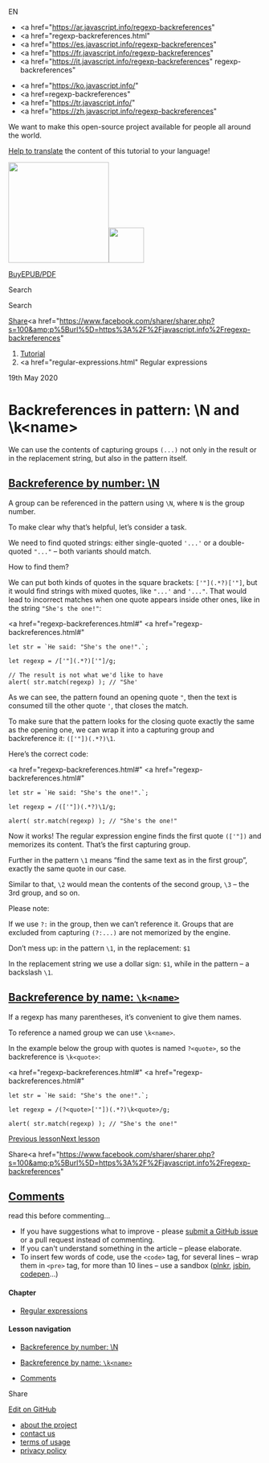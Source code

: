 EN

- <a href="https://ar.javascript.info/regexp-backreferences"
- <a href="regexp-backreferences.html"
- <a href="https://es.javascript.info/regexp-backreferences"
- <a href="https://fr.javascript.info/regexp-backreferences"
- <a href="https://it.javascript.info/regexp-backreferences"
  regexp-backreferences"

<!-- -->

- <a href="https://ko.javascript.info/"
- <a href=regexp-backreferences"
- <a href="https://tr.javascript.info/"
- <a href="https://zh.javascript.info/regexp-backreferences"

We want to make this open-source project available for people all around the world.

[Help to translate](translate.html) the content of this tutorial to your language!

<a href="index.html" class="sitetoolbar__link sitetoolbar__link_logo"><img src="img/sitetoolbar__logo_en.svg" class="sitetoolbar__logo sitetoolbar__logo_normal" width="200" /><img src="img/sitetoolbar__logo_small_en.svg" class="sitetoolbar__logo sitetoolbar__logo_small" width="70" /></a>

<a href="ebook.html" class="buy-book-button"><span class="buy-book-button__extra-text">Buy</span>EPUB/PDF</a>

Search

Search

<a href="tutorial/map.html" class="map">

<span class="share-icons__title">Share</span><a href="https://twitter.com/share?url=https%3A%2F%2Fjavascript.info%2Fregexp-backreferences" class="share share_tw"></a><a href="https://www.facebook.com/sharer/sharer.php?s=100&amp;p%5Burl%5D=https%3A%2F%2Fjavascript.info%2Fregexp-backreferences" </a>

1.  <a href="index.html" class="breadcrumbs__link"><span class="breadcrumbs__hidden-text">Tutorial</span></a>
2.  <span id="breadcrumb-1"><a href="regular-expressions.html" Regular expressions</span></a></span>

19th May 2020

# Backreferences in pattern: \\N and \\k&lt;name&gt;

We can use the contents of capturing groups `(...)` not only in the result or in the replacement string, but also in the pattern itself.

## <a href="regexp-backreferences.html#backreference-by-number-n" id="backreference-by-number-n" class="main__anchor">Backreference by number: \N</a>

A group can be referenced in the pattern using `\N`, where `N` is the group number.

To make clear why that’s helpful, let’s consider a task.

We need to find quoted strings: either single-quoted `'...'` or a double-quoted `"..."` – both variants should match.

How to find them?

We can put both kinds of quotes in the square brackets: `['"](.*?)['"]`, but it would find strings with mixed quotes, like `"...'` and `'..."`. That would lead to incorrect matches when one quote appears inside other ones, like in the string `"She's the one!"`:

<a href="regexp-backreferences.html#"
<a href="regexp-backreferences.html#"

    let str = `He said: "She's the one!".`;

    let regexp = /['"](.*?)['"]/g;

    // The result is not what we'd like to have
    alert( str.match(regexp) ); // "She'

As we can see, the pattern found an opening quote `"`, then the text is consumed till the other quote `'`, that closes the match.

To make sure that the pattern looks for the closing quote exactly the same as the opening one, we can wrap it into a capturing group and backreference it: `(['"])(.*?)\1`.

Here’s the correct code:

<a href="regexp-backreferences.html#"
<a href="regexp-backreferences.html#"

    let str = `He said: "She's the one!".`;

    let regexp = /(['"])(.*?)\1/g;

    alert( str.match(regexp) ); // "She's the one!"

Now it works! The regular expression engine finds the first quote `(['"])` and memorizes its content. That’s the first capturing group.

Further in the pattern `\1` means “find the same text as in the first group”, exactly the same quote in our case.

Similar to that, `\2` would mean the contents of the second group, `\3` – the 3rd group, and so on.

<span class="important__type">Please note:</span>

If we use `?:` in the group, then we can’t reference it. Groups that are excluded from capturing `(?:...)` are not memorized by the engine.

<span class="important__type">Don’t mess up: in the pattern `\1`, in the replacement: `$1`</span>

In the replacement string we use a dollar sign: `$1`, while in the pattern – a backslash `\1`.

## <a href="regexp-backreferences.html#backreference-by-name-k" id="backreference-by-name-k" class="main__anchor">Backreference by name: <code>\k&lt;name&gt;</code></a>

If a regexp has many parentheses, it’s convenient to give them names.

To reference a named group we can use `\k<name>`.

In the example below the group with quotes is named `?<quote>`, so the backreference is `\k<quote>`:

<a href="regexp-backreferences.html#"
<a href="regexp-backreferences.html#"

    let str = `He said: "She's the one!".`;

    let regexp = /(?<quote>['"])(.*?)\k<quote>/g;

    alert( str.match(regexp) ); // "She's the one!"

<a href="regexp-groups.html" class="page__nav page__nav_prev"><span class="page__nav-text"><span class="page__nav-text-shortcut"></span></span><span class="page__nav-text-alternate">Previous lesson</span></a><a href="regexp-alternation.html" class="page__nav page__nav_next"><span class="page__nav-text"><span class="page__nav-text-shortcut"></span></span><span class="page__nav-text-alternate">Next lesson</span></a>

<span class="share-icons__title">Share</span><a href="https://twitter.com/share?url=https%3A%2F%2Fjavascript.info%2Fregexp-backreferences" class="share share_tw"></a><a href="https://www.facebook.com/sharer/sharer.php?s=100&amp;p%5Burl%5D=https%3A%2F%2Fjavascript.info%2Fregexp-backreferences" </a>

<a href="tutorial/map.html" class="map">

## <a href="regexp-backreferences.html#comments" id="comments">Comments</a>

<span class="comments__read-before-link">read this before commenting…</span>

- If you have suggestions what to improve - please [submit a GitHub issue](https://github.com/javascript-tutorial/en.javascript.info/issues/new) or a pull request instead of commenting.
- If you can't understand something in the article – please elaborate.
- To insert few words of code, use the `<code>` tag, for several lines – wrap them in `<pre>` tag, for more than 10 lines – use a sandbox ([plnkr](https://plnkr.co/edit/?p=preview), [jsbin](https://jsbin.com), [codepen](http://codepen.io)…)

<a href="tutorial/map.html" class="map"></a>

#### Chapter

- <a href="regular-expressions.html" class="sidebar__link">Regular expressions</a>

#### Lesson navigation

- <a href="regexp-backreferences.html#backreference-by-number-n" class="sidebar__link">Backreference by number: \N</a>
- <a href="regexp-backreferences.html#backreference-by-name-k" class="sidebar__link">Backreference by name: <code>\k&lt;name&gt;</code></a>

- <a href="regexp-backreferences.html#comments" class="sidebar__link">Comments</a>

Share

<a href="https://twitter.com/share?url=https%3A%2F%2Fjavascript.info%2Fregexp-backreferences" class="share share_tw sidebar__share"></a><a href="https://www.facebook.com/sharer/sharer.php?s=100&amp;p%5Burl%5D=https%3A%2F%2Fjavascript.info%2Fregexp-backreferences" class="share share_fb sidebar__share"></a>

<a href="https://github.com/javascript-tutorial/en.javascript.info/blob/master/9-regular-expressions/12-regexp-backreferences" class="sidebar__link">Edit on GitHub</a>

- <a href="about.html" class="page-footer__link">about the project</a>
- <a href="about.html#contact-us" class="page-footer__link">contact us</a>
- <a href="terms.html" class="page-footer__link">terms of usage</a>
- <a href="privacy.html" class="page-footer__link">privacy policy</a>
